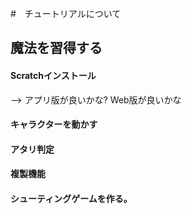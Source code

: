 #　チュートリアルについて

## 魔法を習得する

#### Scratchインストール
--> アプリ版が良いかな? Web版が良いかな

#### キャラクターを動かす

#### アタリ判定

#### 複製機能

#### シューティングゲームを作る。



